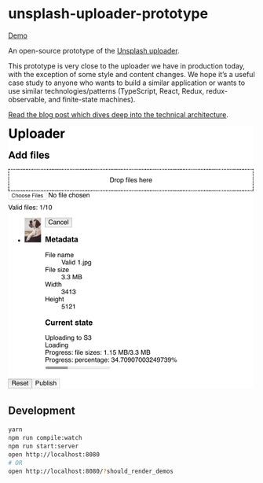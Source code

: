 # unsplash-uploader-prototype

[Demo](https://unsplash.github.io/uploader-prototype/)

An open-source prototype of the [Unsplash uploader](https://mobile.twitter.com/lukechesser/status/1062111667289550855).

This prototype is very close to the uploader we have in production today, with the exception of some style and content changes. We hope it’s a useful case study to anyone who wants to build a similar application or wants to use similar technologies/patterns (TypeScript, React, Redux, redux-observable, and finite-state machines).

[Read the blog post which dives deep into the technical architecture](https://medium.com/unsplash/building-the-unsplash-uploader-880a5ba0d442).

<img width="500" src="./screenshot.png" />

## Development

```sh
yarn
npm run compile:watch
npm run start:server
open http://localhost:8080
# OR
open http://localhost:8080/?should_render_demos
```
